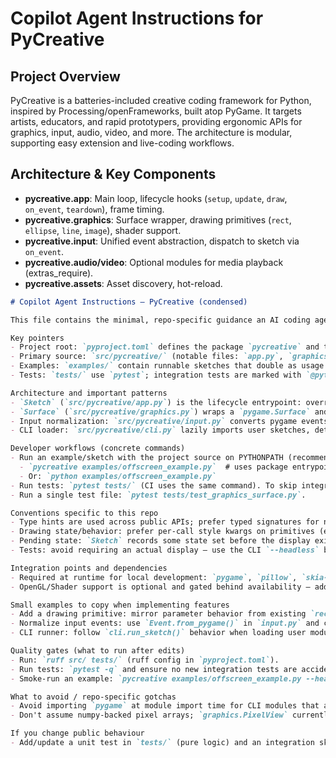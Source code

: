 # Copilot Agent Instructions for PyCreative

## Project Overview

PyCreative is a batteries-included creative coding framework for Python, inspired by Processing/openFrameworks, built atop PyGame. It targets artists, educators, and rapid prototypers, providing ergonomic APIs for graphics, input, audio, video, and more. The architecture is modular, supporting easy extension and live-coding workflows.

## Architecture & Key Components

- **pycreative.app**: Main loop, lifecycle hooks (`setup`, `update`, `draw`, `on_event`, `teardown`), frame timing.
- **pycreative.graphics**: Surface wrapper, drawing primitives (`rect`, `ellipse`, `line`, `image`), shader support.
- **pycreative.input**: Unified event abstraction, dispatch to sketch via `on_event`.
- **pycreative.audio/video**: Optional modules for media playback (extras_require).
- **pycreative.assets**: Asset discovery, hot-reload.
```markdown
# Copilot Agent Instructions — PyCreative (condensed)

This file contains the minimal, repo-specific guidance an AI coding agent needs to be productive editing and testing PyCreative.

Key pointers
- Project root: `pyproject.toml` defines the package `pycreative` and the CLI script `pycreative` (entry: `pycreative.cli:main`).
- Primary source: `src/pycreative/` (notable files: `app.py`, `graphics.py`, `input.py`, `cli.py`, `assets.py`).
- Examples: `examples/` contain runnable sketches that double as usage tests (run via the `pycreative` CLI).
- Tests: `tests/` use `pytest`; integration tests are marked with `@pytest.mark.integration` (see `pytest.ini`).

Architecture and important patterns
- `Sketch` (`src/pycreative/app.py`) is the lifecycle entrypoint: override `setup()`, `update(dt)`, `draw()`, `on_event()`, `teardown()`.
- `Surface` (`src/pycreative/graphics.py`) wraps a `pygame.Surface` and centralizes drawing state (fill/stroke/stroke_weight), transform stack, and primitives. Prefer adding primitives here for drawing behavior consistency.
- Input normalization: `src/pycreative/input.py` converts pygame events to `Event` dataclass and calls `sketch.on_event(e)`; default Escape handling is enabled and can be disabled via `self.set_escape_closes(False)`.
- CLI loader: `src/pycreative/cli.py` lazily imports user sketches, detects `main()`/`run()` functions or `Sketch` subclasses and runs them. Use `--headless` to run with `SDL_VIDEODRIVER=dummy`.

Developer workflows (concrete commands)
- Run an example/sketch with the project source on PYTHONPATH (recommended):
  - `pycreative examples/offscreen_example.py`  # uses package entrypoint
  - Or: `python examples/offscreen_example.py`
- Run tests: `pytest tests/` (CI uses the same command). To skip integration tests: `pytest -m "not integration"`.
- Run a single test file: `pytest tests/test_graphics_surface.py`.

Conventions specific to this repo
- Type hints are used across public APIs; prefer typed signatures for new functions.
- Drawing state/behavior: prefer per-call style kwargs on primitives (e.g., `surface.rect(..., fill=(r,g,b), stroke=(r,g,b), stroke_weight=2)`) and implement new features on `Surface` so both on-screen and offscreen surfaces share behavior.
- Pending state: `Sketch` records some state set before the display exists (color_mode, rect/ellipse modes, fill/stroke). When changing sketch behavior, account for pending vs runtime behavior in `Sketch.run()`.
- Tests: avoid requiring an actual display — use the CLI `--headless` behavior (set `SDL_VIDEODRIVER=dummy`) or mock `pygame` APIs. Look at the test helpers in `tests/` for patterns.

Integration points and dependencies
- Required at runtime for local development: `pygame`, `pillow`, `skia-python` (declared in `pyproject.toml`). Optional extras: `sounddevice` (audio), `ffmpeg-python`/`opencv-python` (video).
- OpenGL/Shader support is optional and gated behind availability — add feature flags or optional imports as other modules do.

Small examples to copy when implementing features
- Add a drawing primitive: mirror parameter behavior from existing `rect()`/`ellipse()` in `Surface` (see `graphics.py:rect()`/`ellipse()` ), use `_is_identity_transform()` fast path and transform_points for transformed paths.
- Normalize input events: use `Event.from_pygame()` in `input.py` and call `sketch.on_event(e)`; update `sketch.key`, `sketch.key_code`, `sketch.key_is_pressed` consistently.
- CLI runner: follow `cli.run_sketch()` behavior when loading user modules and prefer graceful error messages (see existing prints and sys.exit codes).

Quality gates (what to run after edits)
- Run: `ruff src/ tests/` (ruff config in `pyproject.toml`).
- Run tests: `pytest -q` and ensure no new integration tests are accidentally unmarked.
- Smoke-run an example: `pycreative examples/offscreen_example.py --headless --max-frames 5` to verify no display dependency and basic runtime behavior.

What to avoid / repo-specific gotchas
- Avoid importing `pygame` at module import time for CLI modules that are used for metadata (see `cli.py` which deliberately delays heavy imports).
- Don't assume numpy-backed pixel arrays; `graphics.PixelView` currently supports nested lists and numpy may be absent (`_HAS_NUMPY = False`). Implement pixel helpers to work without numpy.

If you change public behaviour
- Add/update a unit test in `tests/` (pure logic) and an integration sketch in `examples/` when the change touches rendering or runtime loop behavior.

